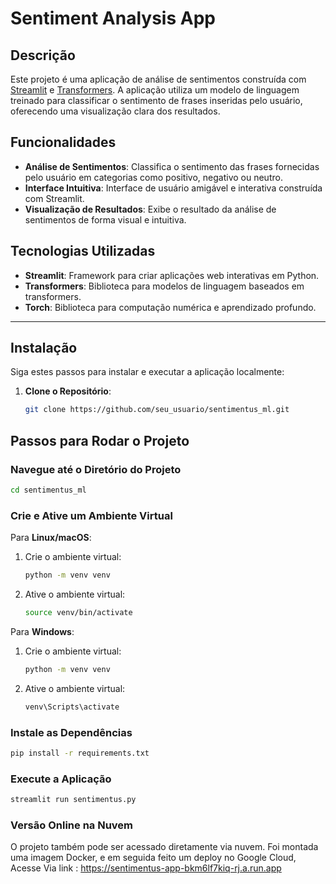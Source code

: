 # Sentiment Analysis App

## Descrição

Este projeto é uma aplicação de análise de sentimentos construída com [Streamlit](https://streamlit.io/) e [Transformers](https://huggingface.co/transformers). A aplicação utiliza um modelo de linguagem treinado para classificar o sentimento de frases inseridas pelo usuário, oferecendo uma visualização clara dos resultados.

## Funcionalidades

- **Análise de Sentimentos**: Classifica o sentimento das frases fornecidas pelo usuário em categorias como positivo, negativo ou neutro.
- **Interface Intuitiva**: Interface de usuário amigável e interativa construída com Streamlit.
- **Visualização de Resultados**: Exibe o resultado da análise de sentimentos de forma visual e intuitiva.

## Tecnologias Utilizadas

- **Streamlit**: Framework para criar aplicações web interativas em Python.
- **Transformers**: Biblioteca para modelos de linguagem baseados em transformers.
- **Torch**: Biblioteca para computação numérica e aprendizado profundo.

---

## Instalação

Siga estes passos para instalar e executar a aplicação localmente:

1. **Clone o Repositório**:
   ```bash
   git clone https://github.com/seu_usuario/sentimentus_ml.git

## Passos para Rodar o Projeto

### Navegue até o Diretório do Projeto

```bash
cd sentimentus_ml
```

### Crie e Ative um Ambiente Virtual

Para **Linux/macOS**:

1. Crie o ambiente virtual:
    ```bash
    python -m venv venv
    ```

2. Ative o ambiente virtual:
    ```bash
    source venv/bin/activate
    ```

Para **Windows**:

1. Crie o ambiente virtual:
    ```bash
    python -m venv venv
    ```

2. Ative o ambiente virtual:
    ```bash
    venv\Scripts\activate
    ```

### Instale as Dependências

```bash
pip install -r requirements.txt
```

### Execute a Aplicação

```bash
streamlit run sentimentus.py
```
### Versão Online na Nuvem
O projeto também pode ser acessado diretamente via nuvem. Foi montada uma imagem Docker, e em seguida feito um deploy no Google Cloud, Acesse Via link :  https://sentimentus-app-bkm6lf7kiq-rj.a.run.app
